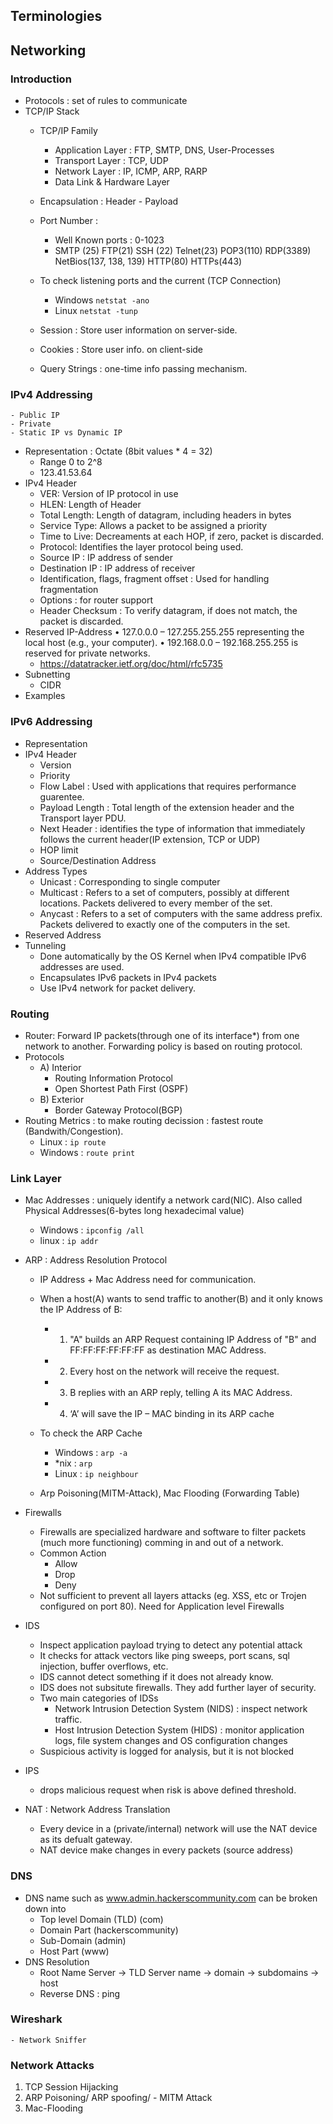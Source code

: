 
## Terminologies
## Networking
### Introduction
- Protocols : set of rules to communicate
- TCP/IP Stack
    - TCP/IP Family
        - Application Layer : FTP, SMTP, DNS, User-Processes
        - Transport Layer : TCP, UDP
        - Network Layer : IP, ICMP, ARP, RARP
        - Data Link & Hardware Layer
    - Encapsulation : Header - Payload
    - Port Number : 
        - Well Known ports : 0-1023
        - SMTP (25) FTP(21) SSH (22) Telnet(23) POP3(110) RDP(3389) NetBios(137, 138, 139) HTTP(80) HTTPs(443)
        
    - To check listening ports and the current (TCP Connection)
        - Windows ``` netstat -ano ```
        - Linux ``` netstat -tunp ```
    - Session : Store user information on server-side.
    - Cookies : Store user info. on client-side
    - Query Strings : one-time info passing mechanism.
    
### IPv4 Addressing
    - Public IP
    - Private
    - Static IP vs Dynamic IP
- Representation : Octate (8bit values * 4 = 32)
    - Range 0 to 2^8
    - 123.41.53.64
- IPv4 Header
    - VER: Version of IP protocol in use
    - HLEN: Length of Header
    - Total Length: Length of datagram, including headers in bytes
    - Service Type: Allows a packet to be assigned a priority
    - Time to Live: Decreaments at each HOP, if zero, packet is discarded.
    - Protocol: Identifies the layer protocol being used.
    - Source IP : IP address of sender
    - Destination IP : IP address of receiver
    - Identification, flags, fragment offset : Used for handling fragmentation
    - Options : for router support 
    - Header Checksum : To verify datagram, if does not match, the packet is discarded.
- Reserved IP-Address
    • 127.0.0.0 – 127.255.255.255 representing the local
    host (e.g., your computer).
    • 192.168.0.0 – 192.168.255.255 is reserved for
    private networks.
    - https://datatracker.ietf.org/doc/html/rfc5735
- Subnetting
    - CIDR
- Examples  
### IPv6 Addressing
- Representation
- IPv4 Header
    - Version
    - Priority
    - Flow Label : Used with applications that requires performance guarentee.
    - Payload Length : Total length of the extension header and the Transport layer PDU.
    - Next Header : identifies the type of information that immediately follows the current header(IP extension, TCP or UDP)
    - HOP limit 
    - Source/Destination Address
- Address Types
    - Unicast : Corresponding to single computer
    - Multicast : Refers to a set of computers, possibly at different locations. Packets delivered to every member of the set.
    - Anycast : Refers to a set of computers with the same address prefix. Packets delivered to exactly one of the computers in the set.
- Reserved Address
- Tunneling
    - Done automatically by the OS Kernel when IPv4 compatible IPv6 addresses are used.
    - Encapsulates IPv6 packets in IPv4 packets
    - Use IPv4 network for packet delivery.
### Routing
- Router: Forward IP packets(through one of its interface*) from one network to another. Forwarding policy is based on routing protocol.
- Protocols
    - A) Interior
        - Routing Information Protocol
        - Open Shortest Path First (OSPF)
    - B) Exterior
        - Border Gateway Protocol(BGP)
- Routing Metrics : to make routing decission : fastest route (Bandwith/Congestion).
    - Linux : ``` ip route ```
    - Windows : ``` route print ```

### Link Layer
- Mac Addresses : uniquely identify a network card(NIC). Also called Physical Addresses(6-bytes long hexadecimal value)
    - Windows : ``` ipconfig /all ```
    - linux : ``` ip addr ``` 

- ARP : Address Resolution Protocol
    - IP Address + Mac Address need for communication.
    - When a host(A) wants to send traffic to another(B) and it only knows the IP Address of B:
        - 1. "A" builds an ARP Request containing IP Address of "B" and FF:FF:FF:FF:FF:FF as destination MAC Address.
        - 2. Every host on the network will receive the request.
        - 3. B replies with an ARP reply, telling A its MAC Address.
        - 4. ‘A’ will save the IP – MAC binding in its ARP cache
    - To check the ARP Cache
        - Windows : ``` arp -a ```
        - *nix : ``` arp ```
        - Linux : ``` ip neighbour ```
    
    - Arp Poisoning(MITM-Attack), Mac Flooding (Forwarding Table)

- Firewalls
    - Firewalls are specialized hardware and software to filter packets (much more functioning) comming in and out of a network.
    - Common Action 
        - Allow
        - Drop 
        - Deny
    - Not sufficient to prevent all layers attacks (eg. XSS, etc or Trojen configured on port 80). Need for  Application level Firewalls

- IDS 
    - Inspect application payload trying to detect any potential attack
    - It checks for attack vectors like ping sweeps, port scans, sql injection, buffer overflows, etc.
    - IDS cannot detect something if it does not already know.
    - IDS does not subsitute firewalls. They add further layer of security.
    - Two main categories of IDSs
        - Network Intrusion Detection System (NIDS) : inspect network traffic.
        - Host Intrusion Detection System (HIDS) : monitor application logs, file system changes and OS configuration changes
    - Suspicious activity is logged for analysis, but it is not blocked

- IPS
    - drops malicious request when risk is above defined threshold.

- NAT : Network Address Translation
    - Every device in a (private/internal) network will use the NAT device as its defualt gateway.
    - NAT device make changes in every packets (source address)

### DNS
- DNS name such as www.admin.hackerscommunity.com can be broken down into
    - Top level Domain (TLD) (com)
    - Domain Part (hackerscommunity)
    - Sub-Domain (admin)
    - Host Part (www)
- DNS Resolution
    - Root Name Server -> TLD Server name -> domain -> subdomains -> host
    - Reverse DNS : ping

### Wireshark
    - Network Sniffer
   
### Network Attacks
1. TCP Session Hijacking
2. ARP Poisoning/ ARP spoofing/  - MITM Attack
3. Mac-Flooding
